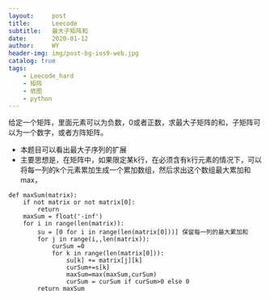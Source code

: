 ```yaml
---
layout:     post
title:      Leecode
subtitle:   最大子矩阵和
date:       2020-01-12
author:     WY
header-img: img/post-bg-ios9-web.jpg
catalog: true
tags:
    - Leecode_hard
    - 矩阵
    - 依图
    - python
---
```

给定一个矩阵，里面元素可以为负数，0或者正数，求最大子矩阵的和，子矩阵可以为一个数字，或者方阵矩阵。

- 本题目可以看出最大子序列的扩展
- 主要思想是，在矩阵中，如果限定某k行，在必须含有k行元素的情况下，可以将每一列的k个元素累加生成一个累加数组，然后求出这个数组最大累加和max，

```
def maxSum(matrix):
    if not matrix or not matrix[0]:
        return 
    maxSum = float('-inf')
    for i in range(len(matrix)):
        su = [0 for i in range(len(matrix[0]))] 保留每一列的最大累加和
        for j in range(i,,len(matrix)):
            curSum =0
            for k in range(len(matrix[0])):
                su[k] += matrix[j][k]
                curSum+=s[k]
                maxSum=max(maxSum,curSum)
                curSum = curSum if curSum>0 else 0
        return maxSum

```
